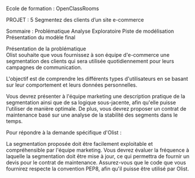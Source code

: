 Ecole de formation : OpenClassRooms 


PROJET : 5 
Segmentez des clients d’un site e-commerce 

Sommaire : 
 Problématique 
 Analyse Exploratoire 
 Piste de modélisation 
 Présentation du modèle final  

Présentation de la problématique  
Olist souhaite que vous fournissez à son équipe d'e-commerce une segmentation des clients qui sera utilisée quotidiennement pour leurs campagnes de communication.

L'objectif est de comprendre les différents types d'utilisateurs en se basant sur leur comportement et leurs données personnelles.

Vous devrez présenter à l'équipe marketing une description pratique de la segmentation ainsi que de sa logique sous-jacente, afin qu'elle puisse l'utiliser de manière optimale. De plus, vous devrez proposer un contrat de maintenance basé sur une analyse de la stabilité des segments dans le temps.

Pour répondre à la demande spécifique d'Olist :

La segmentation proposée doit être facilement exploitable et compréhensible par l'équipe marketing.
Vous devrez évaluer la fréquence à laquelle la segmentation doit être mise à jour, ce qui permettra de fournir un devis pour le contrat de maintenance.
Assurez-vous que le code que vous fournirez respecte la convention PEP8, afin qu'il puisse être utilisé par Olist.


